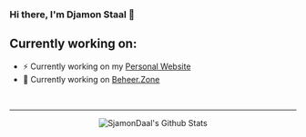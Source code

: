 ### Hi there, I'm Djamon Staal 👋

## Currently working on:
- ⚡ Currently working on my [Personal Website][personal-webiste]
- 🔧 Currently working on [Beheer.Zone][beheerzone-cp]

<br />

---
<p align="center">
  <img alt="SjamonDaal's Github Stats" src="https://github-readme-stats.vercel.app/api?username=SjamonDaal&show_icons=true&hide_border=true" />
</p>

[personal-webiste]: https://www.djamonstaal.nl
[beheerzone-cp]: https://beheer.zone/
[linkedin]: https://www.linkedin.com/in/djamons/
